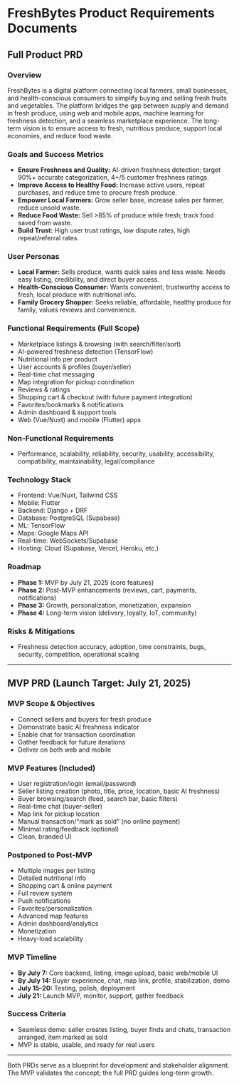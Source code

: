# FreshBytes Product Requirements Documents

## Full Product PRD

### Overview
FreshBytes is a digital platform connecting local farmers, small businesses, and health-conscious consumers to simplify buying and selling fresh fruits and vegetables. The platform bridges the gap between supply and demand in fresh produce, using web and mobile apps, machine learning for freshness detection, and a seamless marketplace experience. The long-term vision is to ensure access to fresh, nutritious produce, support local economies, and reduce food waste.

### Goals and Success Metrics
- **Ensure Freshness and Quality:** AI-driven freshness detection; target 90%+ accurate categorization, 4+/5 customer freshness ratings.
- **Improve Access to Healthy Food:** Increase active users, repeat purchases, and reduce time to procure fresh produce.
- **Empower Local Farmers:** Grow seller base, increase sales per farmer, reduce unsold waste.
- **Reduce Food Waste:** Sell >85% of produce while fresh; track food saved from waste.
- **Build Trust:** High user trust ratings, low dispute rates, high repeat/referral rates.

### User Personas
- **Local Farmer:** Sells produce, wants quick sales and less waste. Needs easy listing, credibility, and direct buyer access.
- **Health-Conscious Consumer:** Wants convenient, trustworthy access to fresh, local produce with nutritional info.
- **Family Grocery Shopper:** Seeks reliable, affordable, healthy produce for family, values reviews and convenience.

### Functional Requirements (Full Scope)
- Marketplace listings & browsing (with search/filter/sort)
- AI-powered freshness detection (TensorFlow)
- Nutritional info per product
- User accounts & profiles (buyer/seller)
- Real-time chat messaging
- Map integration for pickup coordination
- Reviews & ratings
- Shopping cart & checkout (with future payment integration)
- Favorites/bookmarks & notifications
- Admin dashboard & support tools
- Web (Vue/Nuxt) and mobile (Flutter) apps

### Non-Functional Requirements
- Performance, scalability, reliability, security, usability, accessibility, compatibility, maintainability, legal/compliance

### Technology Stack
- Frontend: Vue/Nuxt, Tailwind CSS
- Mobile: Flutter
- Backend: Django + DRF
- Database: PostgreSQL (Supabase)
- ML: TensorFlow
- Maps: Google Maps API
- Real-time: WebSockets/Supabase
- Hosting: Cloud (Supabase, Vercel, Heroku, etc.)

### Roadmap
- **Phase 1:** MVP by July 21, 2025 (core features)
- **Phase 2:** Post-MVP enhancements (reviews, cart, payments, notifications)
- **Phase 3:** Growth, personalization, monetization, expansion
- **Phase 4:** Long-term vision (delivery, loyalty, IoT, community)

### Risks & Mitigations
- Freshness detection accuracy, adoption, time constraints, bugs, security, competition, operational scaling

---

## MVP PRD (Launch Target: July 21, 2025)

### MVP Scope & Objectives
- Connect sellers and buyers for fresh produce
- Demonstrate basic AI freshness indicator
- Enable chat for transaction coordination
- Gather feedback for future iterations
- Deliver on both web and mobile

### MVP Features (Included)
- User registration/login (email/password)
- Seller listing creation (photo, title, price, location, basic AI freshness)
- Buyer browsing/search (feed, search bar, basic filters)
- Real-time chat (buyer-seller)
- Map link for pickup location
- Manual transaction/"mark as sold" (no online payment)
- Minimal rating/feedback (optional)
- Clean, branded UI

### Postponed to Post-MVP
- Multiple images per listing
- Detailed nutritional info
- Shopping cart & online payment
- Full review system
- Push notifications
- Favorites/personalization
- Advanced map features
- Admin dashboard/analytics
- Monetization
- Heavy-load scalability

### MVP Timeline
- **By July 7:** Core backend, listing, image upload, basic web/mobile UI
- **By July 14:** Buyer experience, chat, map link, profile, stabilization, demo
- **July 15–20:** Testing, polish, deployment
- **July 21:** Launch MVP, monitor, support, gather feedback

### Success Criteria
- Seamless demo: seller creates listing, buyer finds and chats, transaction arranged, item marked as sold
- MVP is stable, usable, and ready for real users

---

Both PRDs serve as a blueprint for development and stakeholder alignment. The MVP validates the concept; the full PRD guides long-term growth.
